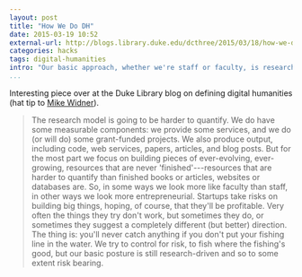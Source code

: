 ```yaml
---
layout: post
title: "How We Do DH"
date: 2015-03-19 10:52
external-url: http://blogs.library.duke.edu/dcthree/2015/03/18/how-we-do-dh/
categories: hacks
tags: digital-humanities
intro: "Our basic approach, whether we're staff or faculty, is research-driven."
...
```


Interesting piece over at the Duke Library blog on defining digital
humanities (hat tip to [Mike Widner](https://twitter.com/mwidner)).

> The research model is going to be harder to quantify. We do have some
measurable components: we provide some services, and we do (or will do)
some grant-funded projects. We also produce output, including code, web
services, papers, articles, and blog posts. But for the most part we
focus on building pieces of ever-evolving, ever-growing, resources that
are never 'finished'---resources that are harder to quantify than finished
books or articles, websites or databases are. So, in some ways we look
more like faculty than staff, in other ways we look more
entrepreneurial. Startups take risks on building big things, hoping, of
course, that they'll be profitable. Very often the things they try don't
work, but sometimes they do, or sometimes they suggest a completely
different (but better) direction. The thing is: you'll never catch
anything if you don't put your fishing line in the water. We try to
control for risk, to fish where the fishing's good, but our basic
posture is still research-driven and so to some extent risk bearing.
